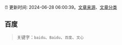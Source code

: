 :alarm_clock: 更新时间: 2024-06-28 06:00:39。[文章来源](/README.md)、[文章分类](/TAGS.md)

## 百度


> 关键字：`baidu`、`Baidu`、`百度`、`文心`



